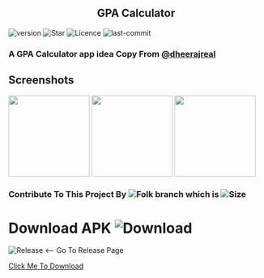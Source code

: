 <h2 align="center"><b>GPA Calculator</b></h2>

![version](https://img.shields.io/github/v/release/shyamkumaryadav/gpacalculatorapp) ![Star](https://img.shields.io/github/stars/shyamkumaryadav/gpacalculatorapp) ![Licence](https://img.shields.io/apm/l/vim-mode) ![last-commit](https://img.shields.io/github/last-commit/shyamkumaryadav/gpacalculatorapp) 

### A GPA Calculator app idea Copy From [@dheerajreal](https://github.com/dheerajreal/gpa-calculator)

## Screenshots

[<img src="https://github.com/shyamkumaryadav/gpacalculatorapp/blob/master/Screenshot/First.jpg" width=160>](https://github.com/shyamkumaryadav/gpacalculatorapp/blob/master/Screenshot/First.jpg)
[<img src="https://github.com/shyamkumaryadav/gpacalculatorapp/blob/master/Screenshot/Second.jpg" width=160>](https://github.com/shyamkumaryadav/gpacalculatorapp/blob/master/Screenshot/Second.jpg)
[<img src="https://github.com/shyamkumaryadav/gpacalculatorapp/blob/master/Screenshot/Third.jpg" width=160>](https://github.com/shyamkumaryadav/gpacalculatorapp/blob/master/Screenshot/Third.jpg)


### Contribute To This Project By ![Folk](https://img.shields.io/github/forks/shyamkumaryadav/gpacalculatorapp) branch which is ![Size](https://img.shields.io/github/repo-size/shyamkumaryadav/gpacalculatorapp)


# Download APK ![Download](https://img.shields.io/github/downloads/shyamkumaryadav/gpacalculatorapp/total) 

![Release](https://github.com/shyamkumaryadav/gpacalculatorapp/releases) <-- Go To Release Page  

<div><a href="https://github.com/shyamkumaryadav/gpacalculatorapp/releases/download/v0.0.1/GPACalculator.apk">Click Me To Download</a></div>
